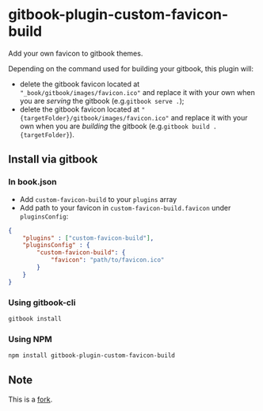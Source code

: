 # gitbook-plugin-custom-favicon-build

Add your own favicon to gitbook themes.

Depending on the command used for building your gitbook, this plugin will:

* delete the gitbook favicon located at `"_book/gitbook/images/favicon.ico"` and replace it with your own when you are *serving* the gitbook (e.g.`gitbook serve .`);
* delete the gitbook favicon located at `"{targetFolder}/gitbook/images/favicon.ico"` and replace it with your own when you are *building* the gitbook (e.g.`gitbook build . {targetFolder}`).

## Install via gitbook

### In book.json

* Add `custom-favicon-build` to your `plugins` array
* Add path to your favicon in `custom-favicon-build.favicon` under `pluginsConfig`:

```json
{
	"plugins" : ["custom-favicon-build"],
	"pluginsConfig" : {
		"custom-favicon-build": {
			"favicon": "path/to/favicon.ico"
		}
	}
}
```

### Using gitbook-cli

```bash
gitbook install
```

### Using NPM
```bash
npm install gitbook-plugin-custom-favicon-build
```

## Note

This is a [fork](https://github.com/Bandwidth/gitbook-plugin-custom-favicon).
